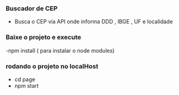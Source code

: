 ### Buscador de CEP

 - Busca o CEP via API onde informa DDD , IBGE , UF e localidade

### Baixe o projeto e execute

 -npm install ( para instalar o node modules)

 ### rodando o projeto no localHost

 - cd page
 - npm start

